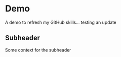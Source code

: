 # Demo
A demo to refresh my GitHub skills...
testing an update

## Subheader

Some context for the subheader
